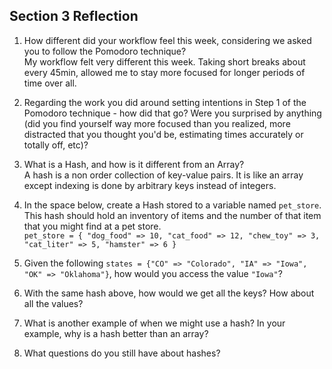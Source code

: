 ## Section 3 Reflection

1. How different did your workflow feel this week, considering we asked you to follow the Pomodoro technique?  
My workflow felt very different this week. Taking short breaks about every 45min, allowed me to stay more focused for longer periods of time over all.

2. Regarding the work you did around setting intentions in Step 1 of the Pomodoro technique - how did that go? Were you surprised by anything (did you find yourself way more focused than you realized, more distracted that you thought you'd be, estimating times accurately or totally off, etc)?  


3. What is a Hash, and how is it different from an Array?  
A hash is a non order collection of key-value pairs.  It is like an array except indexing is done by arbitrary keys instead of integers.

4. In the space below, create a Hash stored to a variable named `pet_store`.  This hash should hold an inventory of items and the number of that item that you might find at a pet store.  
`pet_store = {
  "dog_food" => 10,
  "cat_food" => 12,
  "chew_toy" => 3,
  "cat_liter" => 5,
  "hamster" => 6
}`

5. Given the following `states = {"CO" => "Colorado", "IA" => "Iowa", "OK" => "Oklahoma"}`, how would you access the value `"Iowa"`?

6. With the same hash above, how would we get all the keys?  How about all the values?

7. What is another example of when we might use a hash?  In your example, why is a hash better than an array?

8. What questions do you still have about hashes?
